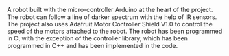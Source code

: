 A robot built with the micro-controller Arduino at the heart of the project. The robot can follow a line of darker spectrum with the help of IR sensors. The project also uses Adafruit Motor Controller Shield V1.0 to control the speed of the motors attached to the robot. The robot has been programmed in C, with the exception of the controller library, which has been programmed in C++ and has been implemented in the code.
